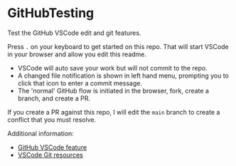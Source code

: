 # GitHubTesting
Test the GitHub VSCode edit and git features.

Press `.` on your keyboard to get started on this repo.
That will start VSCode in your browser and allow you edit this readme.

* VSCode will auto save your work but will not commit to the repo.
* A changed file notification is shown in left hand menu, prompting you to click that icon to enter a commit message.
* The 'normal' GitHub flow is initiated in the browser, fork, create a branch, and create a PR.

If you create a PR against this repo, I will edit the `main` branch to create a conflict that you must resolve.



Additional information:

* [GitHub VSCode feature](https://visualstudiomagazine.com/articles/2021/08/31/github-vs-code.aspx)
* [VSCode Git resources](https://code.visualstudio.com/learn/students/github-pack)
